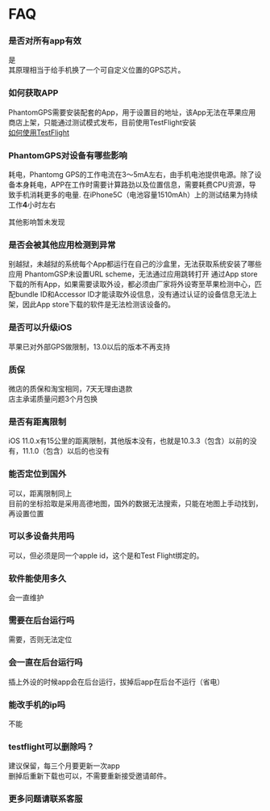 # FAQ
### 是否对所有app有效
是<br>
其原理相当于给手机换了一个可自定义位置的GPS芯片。

### 如何获取APP
PhantomGPS需要安装配套的App，用于设置目的地址，该App无法在苹果应用商店上架，只能通过测试模式发布，目前使用TestFlight安装<br>
[如何使用TestFlight](https://jingyan.baidu.com/article/63f23628276e1d0209ab3d10.html)

### PhantomGPS对设备有哪些影响
耗电，Phantomg GPS的工作电流在3～5mA左右，由手机电池提供电源。除了设备本身耗电，APP在工作时需要计算路劲以及位置信息，需要耗费CPU资源，导致手机消耗更多的电量.
在iPhone5C（电池容量1510mAh）上的测试结果为持续工作**4**小时左右

其他影响暂未发现

### 是否会被其他应用检测到异常

别越狱，未越狱的系统每个App都运行在自己的沙盒里，无法获取系统安装了哪些应用
PhantomGSP未设置URL scheme，无法通过应用跳转打开
通过App store下载的所有App，如果需要读取外设，都必须由厂家将外设寄至苹果检测中心，匹配bundle ID和Accessor ID才能读取外设信息，没有通过认证的设备信息无法上架，因此App store下载的软件是无法检测该设备的。

### 是否可以升级iOS
苹果已对外部GPS做限制，13.0以后的版本不再支持
### 质保
微店的质保和淘宝相同，7天无理由退款<br>
店主承诺质量问题3个月包换
### 是否有距离限制
iOS 11.0.x有15公里的距离限制，其他版本没有，也就是10.3.3（包含）以前的没有，11.1.0（包含）以后的也没有
### 能否定位到国外
可以，距离限制同上<br>
目前的坐标拾取是采用高德地图，国外的数据无法搜索，只能在地图上手动找到，再设置位置
### 可以多设备共用吗
可以，但必须是同一个apple id，这个是和Test Flight绑定的。
### 软件能使用多久
会一直维护
### 需要在后台运行吗
需要，否则无法定位<br>
### 会一直在后台运行吗
插上外设的时候app会在后台运行，拔掉后app在后台不运行（省电）
### 能改手机的ip吗
不能
### testflight可以删除吗？
建议保留，每三个月要更新一次app<br>
删掉后重新下载也可以，不需要重新接受邀请邮件。

### 更多问题请联系客服

